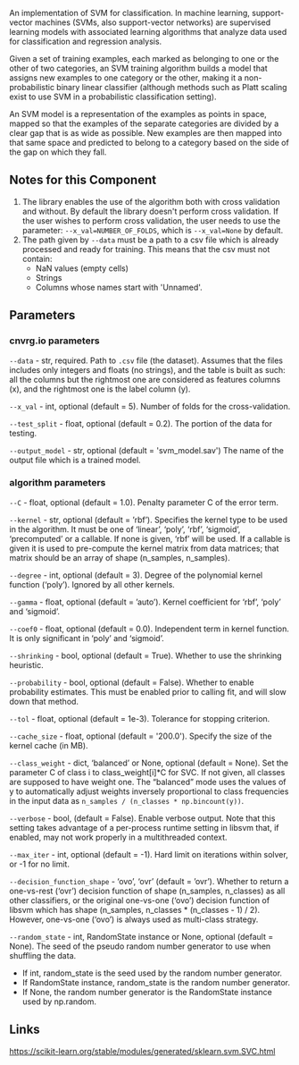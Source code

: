 An implementation of SVM for classification. In machine learning, support-vector machines (SVMs, also support-vector networks) are supervised learning models with associated learning algorithms that analyze data used for classification and regression analysis. 

Given a set of training examples, each marked as belonging to one or the other of two categories, an SVM training algorithm builds a model that assigns new examples to one category or the other, making it a non-probabilistic binary linear classifier (although methods such as Platt scaling exist to use SVM in a probabilistic classification setting). 

An SVM model is a representation of the examples as points in space, mapped so that the examples of the separate categories are divided by a clear gap that is as wide as possible. New examples are then mapped into that same space and predicted to belong to a category based on the side of the gap on which they fall.

## Notes for this Component

1) The library enables the use of the algorithm both with cross validation and without. By default the library doesn't perform cross validation. If the user wishes to perform cross validation, 
the user needs to use the parameter: ```--x_val=NUMBER_OF_FOLDS```, which is ```--x_val=None``` by default.  
2) The path given by ```--data``` must be a path to a csv file which is already processed and ready for training. This means that the csv must not contain: 
   - NaN values (empty cells) 
   - Strings 
   - Columns whose names start with 'Unnamed'.

## Parameters

### cnvrg.io parameters

```--data``` - str, required. Path to `.csv` file (the dataset). Assumes that the files includes only integers and floats (no strings), and the table is built as such: all the columns but the 
rightmost one are considered as features columns (x), and the rightmost one is the label column (y).

```--x_val``` - int, optional (default = 5). Number of folds for the cross-validation.

```--test_split``` - float, optional (default = 0.2). The portion of the data for testing.

```--output_model``` - str, optional (default = 'svm_model.sav') The name of the output file which is a trained model. 

### algorithm parameters

```--C``` - float, optional (default = 1.0). Penalty parameter C of the error term.

```--kernel``` - str, optional (default = ’rbf’). Specifies the kernel type to be used in the algorithm. It must be one of ‘linear’, ‘poly’, ‘rbf’, ‘sigmoid’, ‘precomputed’ or a callable. If none is given, ‘rbf’ will be used. If a callable is given it is used to pre-compute the kernel matrix from data matrices; that matrix should be an array of shape (n_samples, n_samples).

```--degree``` - int, optional (default = 3). Degree of the polynomial kernel function (‘poly’). Ignored by all other kernels.

```--gamma``` - float, optional (default = ’auto’). Kernel coefficient for ‘rbf’, ‘poly’ and ‘sigmoid’.

```--coef0``` - float, optional (default = 0.0). Independent term in kernel function. It is only significant in ‘poly’ and ‘sigmoid’.

```--shrinking``` - bool, optional (default = True). Whether to use the shrinking heuristic.

```--probability``` - bool, optional (default = False). Whether to enable probability estimates. This must be enabled prior to calling fit, and will slow down that method.

```--tol``` - float, optional (default = 1e-3). Tolerance for stopping criterion.

```--cache_size``` - float, optional (default = '200.0'). Specify the size of the kernel cache (in MB).

```--class_weight``` - dict, ‘balanced’ or None, optional (default = None). Set the parameter C of class i to class_weight[i]*C for SVC. If not given, all classes are supposed to have weight one. The “balanced” mode uses the values of y to automatically adjust weights inversely proportional to class frequencies in the input data as `n_samples / (n_classes * np.bincount(y))`.

```--verbose``` - bool, (default = False). Enable verbose output. Note that this setting takes advantage of a per-process runtime setting in libsvm that, if enabled, may not work properly in a multithreaded context.

```--max_iter``` - int, optional (default = -1). Hard limit on iterations within solver, or -1 for no limit.

```--decision_function_shape``` - ‘ovo’, ‘ovr’ (default = ’ovr’). Whether to return a one-vs-rest (‘ovr’) decision function of shape (n_samples, n_classes) as all other classifiers, or the original one-vs-one (‘ovo’) decision function of libsvm which has shape (n_samples, n_classes * (n_classes - 1) / 2). However, one-vs-one (‘ovo’) is always used as multi-class strategy.

```--random_state``` - int, RandomState instance or None, optional (default = None). The seed of the pseudo random number generator to use when shuffling the data. 
 - If int, random_state is the seed used by the random number generator.
 - If RandomState instance, random_state is the random number generator.
 - If None, the random number generator is the RandomState instance used by np.random. 

## Links
https://scikit-learn.org/stable/modules/generated/sklearn.svm.SVC.html